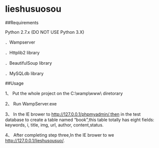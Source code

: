 # lieshusuosou
##Requirements

Python 2.7.x (DO NOT USE Python 3.X)

 ．Wampserver

 ．Httplib2 library

 ．BeautifulSoup library

 ．MySQLdb library





##Usage

 1、	Put the whole project on the C:\wamp\www\ diretorary

 2、	Run WampServer.exe

 3、	In the IE brower to http://127.0.0.1/phpmyadmin/,then in the test database to create a table named “book”,this table totally has eight fields: keywords, i, title, img, url, author, content,status. 

 4、	After completing step three,In the IE brower to we http://127.0.0.1/lieshusousuo/.


 
 


